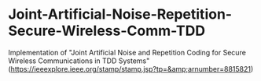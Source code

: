 # Joint-Artificial-Noise-Repetition-Secure-Wireless-Comm-TDD
Implementation of "Joint Artificial Noise and Repetition Coding for Secure Wireless Communications in TDD Systems" (https://ieeexplore.ieee.org/stamp/stamp.jsp?tp=&amp;arnumber=8815821)
